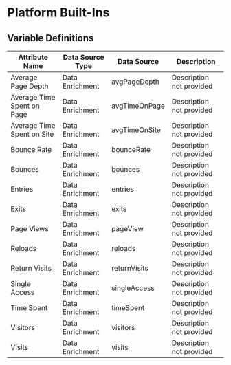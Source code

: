 # Platform Built-Ins

### 

## Variable Definitions

| Attribute Name|Data Source Type|Data Source|Description|
| --- | --- | --- | --- |
|Average Page Depth|Data Enrichment|avgPageDepth|Description not provided|
|Average Time Spent on Page|Data Enrichment|avgTimeOnPage|Description not provided|
|Average Time Spent on Site|Data Enrichment|avgTimeOnSite|Description not provided|
|Bounce Rate|Data Enrichment|bounceRate|Description not provided|
|Bounces|Data Enrichment|bounces|Description not provided|
|Entries|Data Enrichment|entries|Description not provided|
|Exits|Data Enrichment|exits|Description not provided|
|Page Views|Data Enrichment|pageView|Description not provided|
|Reloads|Data Enrichment|reloads|Description not provided|
|Return Visits|Data Enrichment|returnVisits|Description not provided|
|Single Access|Data Enrichment|singleAccess|Description not provided|
|Time Spent|Data Enrichment|timeSpent|Description not provided|
|Visitors|Data Enrichment|visitors|Description not provided|
|Visits|Data Enrichment|visits|Description not provided|



